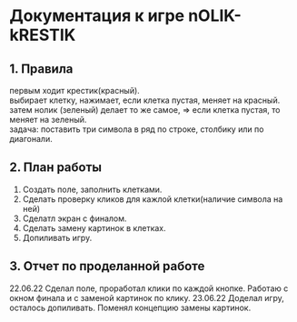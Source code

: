 # Документация к игре nOLIK-kRESTIK


## 1. Правила
первым ходит крестик(красный).  
выбирает клетку, нажимает, если клетка пустая, меняет на красный.  
затем нолик (зеленый) делает то же самое, => если клетка пустая, то меняет на зеленый.  
задача: поставить три символа в ряд по строке, столбику или по диагонали.


## 2. План работы
1. Создать поле, заполнить клетками.  
2. Сделать проверку кликов для кажлой клетки(наличие символа на ней)
3. Сделатл экран с финалом.  
4. Сделать замену картинок в клетках.
5. Допиливать игру. 
## 3. Отчет по проделанной работе
22.06.22 Сделал поле, проработал клики по каждой кнопке. Работаю с окном финала и с заменой картинок по клику.
23.06.22 Доделал игру, осталось допиливать. Поменял концепцию замены картинок.
